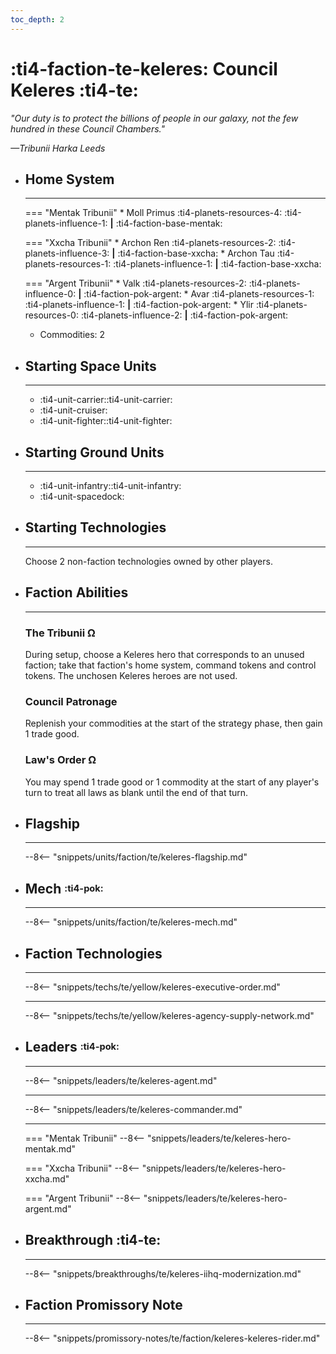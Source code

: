 ```yaml
---
toc_depth: 2
---
```


# :ti4-faction-te-keleres: Council Keleres :ti4-te:

_"Our duty is to protect the billions of people in our galaxy, not the few hundred in these Council Chambers."_

_—Tribunii Harka Leeds_

<div class="grid cards" markdown>

-   ## __Home System__

    ---

    === "Mentak Tribunii"
        * Moll Primus :ti4-planets-resources-4: :ti4-planets-influence-1: __|__ :ti4-faction-base-mentak:

    === "Xxcha Tribunii"
        * Archon Ren :ti4-planets-resources-2: :ti4-planets-influence-3: __|__ :ti4-faction-base-xxcha:
        * Archon Tau :ti4-planets-resources-1: :ti4-planets-influence-1: __|__ :ti4-faction-base-xxcha:

    === "Argent Tribunii"
        * Valk :ti4-planets-resources-2: :ti4-planets-influence-0: __|__ :ti4-faction-pok-argent:
        * Avar :ti4-planets-resources-1: :ti4-planets-influence-1: __|__ :ti4-faction-pok-argent:
        * Ylir :ti4-planets-resources-0: :ti4-planets-influence-2: __|__ :ti4-faction-pok-argent:
    * Commodities: 2

</div>

<div class="grid cards" markdown>

-   ## __Starting Space Units__

    ---

    * :ti4-unit-carrier::ti4-unit-carrier:
    * :ti4-unit-cruiser:
    * :ti4-unit-fighter::ti4-unit-fighter:

-   ## __Starting Ground Units__

    ---

    * :ti4-unit-infantry::ti4-unit-infantry:
    * :ti4-unit-spacedock:

-   ## __Starting Technologies__

    ---
    Choose 2 non-faction technologies owned by other players.

-   ## __Faction Abilities__

    ---
    ### **The Tribunii Ω**
    
    During setup, choose a Keleres hero that corresponds to an unused faction; take that faction's home system, command tokens and control tokens. 
    The unchosen Keleres heroes are not used.

    ### **Council Patronage**
    
    Replenish your commodities at the start of the strategy phase, then gain 1 trade good.

    ### **Law's Order Ω**

    You may spend 1 trade good or 1 commodity at the start of any player's turn to treat all laws as blank until the end of that turn.

-   ## __Flagship__

    ---
    --8<-- "snippets/units/faction/te/keleres-flagship.md"

-   ## __Mech__ <sup><sub>:ti4-pok:</sub></sup>

    ---
    --8<-- "snippets/units/faction/te/keleres-mech.md"

</div>

<div class="grid cards" markdown>

-   ## __Faction Technologies__

    ---
    --8<-- "snippets/techs/te/yellow/keleres-executive-order.md"

    ---

    --8<-- "snippets/techs/te/yellow/keleres-agency-supply-network.md"

-   ## __Leaders__ <sup><sub>:ti4-pok:</sub></sup>

    ---
    
    --8<-- "snippets/leaders/te/keleres-agent.md"

    ---

    --8<-- "snippets/leaders/te/keleres-commander.md"

    ---

    === "Mentak Tribunii"
        --8<-- "snippets/leaders/te/keleres-hero-mentak.md"

    === "Xxcha Tribunii"
        --8<-- "snippets/leaders/te/keleres-hero-xxcha.md"

    === "Argent Tribunii"
        --8<-- "snippets/leaders/te/keleres-hero-argent.md"

- ## __Breakthrough__ :ti4-te:

    ---
    --8<-- "snippets/breakthroughs/te/keleres-iihq-modernization.md"

-   ## __Faction Promissory Note__

    ---
    --8<-- "snippets/promissory-notes/te/faction/keleres-keleres-rider.md"

</div>
